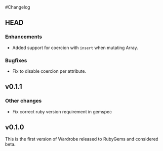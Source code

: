 #Changelog

## HEAD

### Enhancements

* Added support for coercion with `insert` when mutating Array.

### Bugfixes

* Fix to disable coercion per attribute.

## v0.1.1

### Other changes

* Fix correct ruby version requirement in gemspec

## v0.1.0

This is the first version of Wardrobe released to RubyGems and considered beta.
